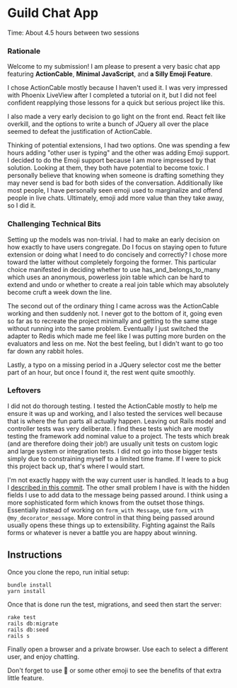 # Guild Chat App
Time: About 4.5 hours between two sessions

### Rationale
Welcome to my submission! I am please to present a very basic chat app featuring
**ActionCable**, **Minimal JavaScript**, and **a Silly Emoji Feature**.

I chose ActionCable mostly because I haven't used it. I was very impressed with
Phoenix LiveView after I completed a tutorial on it, but I did not feel
confident reapplying those lessons for a quick but serious project like this.

I also made a very early decision to go light on the front end. React felt like
overkill, and the options to write a bunch of JQuery all over the place seemed
to defeat the justification of ActionCable.

Thinking of potential extensions, I had two options. One was spending a few
hours adding "other user is typing" and the other was adding Emoji support. I
decided to do the Emoji support because I am more impressed by that solution.
Looking at them, they both have potential to become toxic. I personally believe
that knowing when someone is drafting something they may never send is bad for
both sides of the conversation. Additionally like most people, I have personally
seen emoji used to marginalize and offend people in live chats. Ultimately,
emoji add more value than they take away, so I did it.

### Challenging Technical Bits
Setting up the models was non-trivial. I had to make an early decision on how
exactly to have users congregate. Do I focus on staying open to future extension
or doing what I need to do concisely and correctly? I chose more toward the
latter without completely forgoing the former. This particular choice manifested
in deciding whether to use has_and_belongs_to_many which uses an anonymous,
powerless join table which can be hard to extend and undo or whether to create a
real join table which may absolutely become cruft a week down the line.

The second out of the ordinary thing I came across was the ActionCable working
and then suddenly not. I never got to the bottom of it, going even so far as to
recreate the project minimally and getting to the same stage without running
into the same problem. Eventually I just switched the adapter to Redis which
made me feel like I was putting more burden on the evaluators and less on me.
Not the best feeling, but I didn't want to go too far down any rabbit holes.

Lastly, a typo on a missing period in a JQuery selector cost me the better part
of an hour, but once I found it, the rest went quite smoothly.

### Leftovers
I did not do thorough testing. I tested the ActionCable mostly to help me ensure
it was up and working, and I also tested the services well because that is where
the fun parts all actually happen. Leaving out Rails model and controller tests
was very deliberate. I find these tests which are mostly testing the framework
add nominal value to a project. The tests which break (and are therefore
doing their job!) are usually unit tests on custom logic and large system or
integration tests. I did not go into those bigger tests simply due to
constraining myself to a limited time frame. If I were to pick this project back
up, that's where I would start.

I'm not exactly happy with the way current user is handled. It leads to a bug I
[described in this commit](). The other small problem I have is with the hidden
fields I use to add data to the message being passed around. I think using a
more sophisticated form which knows from the outset those things. Essentially
instead of working on `form_with Message`, use `form_with
@my_decorator_message`. More control in that thing being passed around usually
opens these things up to extensibility. Fighting against the Rails forms or
whatever is never a battle you are happy about winning.


## Instructions
Once you clone the repo, run initial setup:
```
bundle install
yarn install
```

Once that is done run the test, migrations, and seed then start the server:
```
rake test
rails db:migrate
rails db:seed
rails s
```

Finally open a browser and a private browser. Use each to select a different
user, and enjoy chatting.

Don't forget to use :wave: or some other emoji to see the benefits of that extra
little feature.
